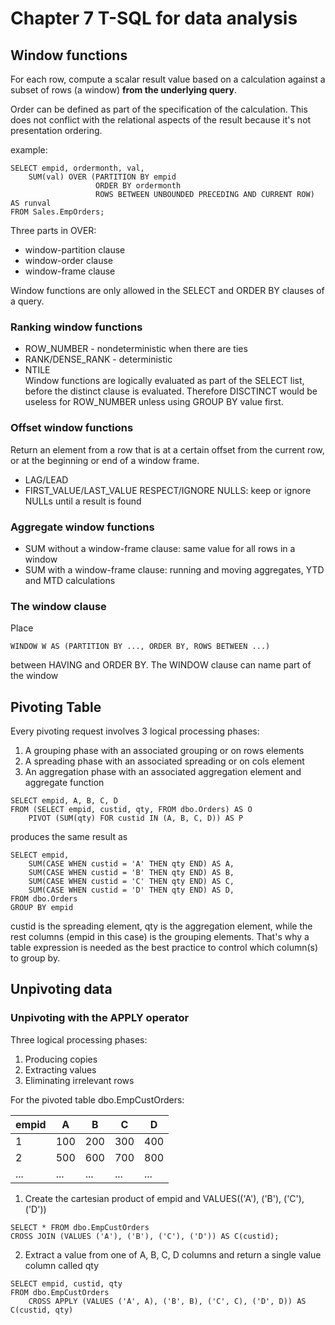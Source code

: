 # Chapter 7 T-SQL for data analysis
## Window functions
For each row, compute a scalar result value based on a calculation against a subset of rows (a window) **from the underlying query**.  
 
Order can be defined as part of the specification of the calculation. This does not conflict with the relational aspects of the result because it's not presentation ordering.

example:
```
SELECT empid, ordermonth, val, 
    SUM(val) OVER (PARTITION BY empid
                   ORDER BY ordermonth
                   ROWS BETWEEN UNBOUNDED PRECEDING AND CURRENT ROW) AS runval
FROM Sales.EmpOrders;
```
Three parts in OVER:
- window-partition clause
- window-order clause
- window-frame clause

Window functions are only allowed in the SELECT and ORDER BY clauses of a query.

### Ranking window functions
- ROW_NUMBER - nondeterministic when there are ties
- RANK/DENSE_RANK - deterministic
- NTILE  
Window functions are logically evaluated as part of the SELECT list, before the distinct clause is evaluated. Therefore DISCTINCT would be useless for ROW_NUMBER unless using GROUP BY value first.

### Offset window functions
Return an element from a row that is at a certain offset from the current row, or at the beginning or end of a window frame.
- LAG/LEAD
- FIRST_VALUE/LAST_VALUE
RESPECT/IGNORE NULLS: keep or ignore NULLs until a result is found

### Aggregate window functions
- SUM without a window-frame clause: same value for all rows in a window
- SUM with a window-frame clause: running and moving aggregates, YTD and MTD calculations

### The window clause
Place
```
WINDOW W AS (PARTITION BY ..., ORDER BY, ROWS BETWEEN ...)
```
between HAVING and ORDER BY.
The WINDOW clause can name part of the window 

## Pivoting Table
Every pivoting request involves 3 logical processing phases:  
1. A grouping phase with an associated grouping or on rows elements
2. A spreading phase with an associated spreading or on cols element
3. An aggregation phase with an associated aggregation element and aggregate function

```
SELECT empid, A, B, C, D
FROM (SELECT empid, custid, qty, FROM dbo.Orders) AS O
    PIVOT (SUM(qty) FOR custid IN (A, B, C, D)) AS P
```
produces the same result as
```
SELECT empid,
    SUM(CASE WHEN custid = 'A' THEN qty END) AS A,
    SUM(CASE WHEN custid = 'B' THEN qty END) AS B,
    SUM(CASE WHEN custid = 'C' THEN qty END) AS C,
    SUM(CASE WHEN custid = 'D' THEN qty END) AS D,
FROM dbo.Orders
GROUP BY empid
```

custid is the spreading element, qty is the aggregation element, while the rest columns (empid in this case) is the grouping elements. That's why a table expression is needed as the best practice to control which column(s) to group by. 

## Unpivoting data
### Unpivoting with the APPLY operator
Three logical processing phases:
1. Producing copies
2. Extracting values
3. Eliminating irrelevant rows 

For the pivoted table dbo.EmpCustOrders: 

| empid | A | B | C | D |    
|-------|---|---|---|---|    
|1      |100|200|300|400|  
|2      |500|600|700|800|
|...    |...|...|...|...|

1. Create the cartesian product of empid and VALUES(('A'), ('B'), ('C'), ('D'))
```
SELECT * FROM dbo.EmpCustOrders
CROSS JOIN (VALUES ('A'), ('B'), ('C'), ('D')) AS C(custid);
```
2. Extract a value from one of A, B, C, D columns and return a single value column called qty
```
SELECT empid, custid, qty
FROM dbo.EmpCustOrders
    CROSS APPLY (VALUES ('A', A), ('B', B), ('C', C), ('D', D)) AS C(custid, qty)
```
